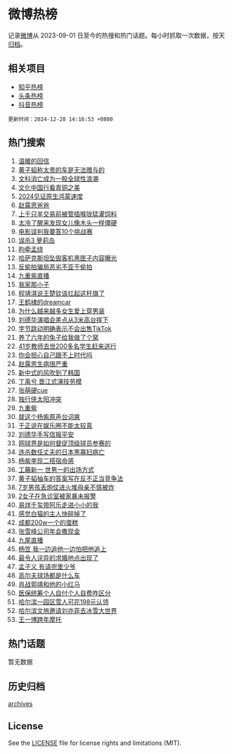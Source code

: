 # 微博热榜

记录[微博](https://www.weibo.com)从 2023-09-01 日至今的热搜和热门话题。每小时抓取一次数据，按天[归档](archives)。

## 相关项目

- [知乎热榜](https://github.com/hotarchive/zhihu)
- [头条热榜](https://github.com/hotarchive/toutiao)
- [抖音热榜](https://github.com/hotarchive/douyin)


`更新时间：2024-12-28 14:16:53 +0800`

## 热门搜索

1. [温暖的回信](https://m.weibo.cn/search?containerid=100103type%3D1%26t%3D10%26q%3D%23%E6%B8%A9%E6%9A%96%E7%9A%84%E5%9B%9E%E4%BF%A1%23&stream_entry_id=51&isnewpage=1&extparam=seat%3D1%26c_type%3D51%26q%3D%2523%25E6%25B8%25A9%25E6%259A%2596%25E7%259A%2584%25E5%259B%259E%25E4%25BF%25A1%2523%26cate%3D10103%26dgr%3D0%26filter_type%3Drealtimehot%26pos%3D0%26stream_entry_id%3D51%26display_time%3D1735366612%26pre_seqid%3D1735366612021032849028)
1. [黄子韬称太贵的车是无法赠与的](https://m.weibo.cn/search?containerid=100103type%3D1%26t%3D10%26q%3D%23%E9%BB%84%E5%AD%90%E9%9F%AC%E7%A7%B0%E5%A4%AA%E8%B4%B5%E7%9A%84%E8%BD%A6%E6%98%AF%E6%97%A0%E6%B3%95%E8%B5%A0%E4%B8%8E%E7%9A%84%23&stream_entry_id=31&isnewpage=1&extparam=seat%3D1%26band_rank%3D1%26flag%3D1%26lcate%3D5001%26c_type%3D31%26q%3D%2523%25E9%25BB%2584%25E5%25AD%2590%25E9%259F%25AC%25E7%25A7%25B0%25E5%25A4%25AA%25E8%25B4%25B5%25E7%259A%2584%25E8%25BD%25A6%25E6%2598%25AF%25E6%2597%25A0%25E6%25B3%2595%25E8%25B5%25A0%25E4%25B8%258E%25E7%259A%2584%2523%26pos%3D0%26realpos%3D1%26dgr%3D0%26cate%3D5001%26filter_type%3Drealtimehot%26stream_entry_id%3D31%26display_time%3D1735366612%26pre_seqid%3D1735366612021032849028)
1. [文科消亡成为一股全球性浪潮](https://m.weibo.cn/search?containerid=100103type%3D1%26t%3D10%26q%3D%23%E6%96%87%E7%A7%91%E6%B6%88%E4%BA%A1%E6%88%90%E4%B8%BA%E4%B8%80%E8%82%A1%E5%85%A8%E7%90%83%E6%80%A7%E6%B5%AA%E6%BD%AE%23&stream_entry_id=31&isnewpage=1&extparam=seat%3D1%26band_rank%3D2%26flag%3D0%26lcate%3D5001%26c_type%3D31%26q%3D%2523%25E6%2596%2587%25E7%25A7%2591%25E6%25B6%2588%25E4%25BA%25A1%25E6%2588%2590%25E4%25B8%25BA%25E4%25B8%2580%25E8%2582%25A1%25E5%2585%25A8%25E7%2590%2583%25E6%2580%25A7%25E6%25B5%25AA%25E6%25BD%25AE%2523%26pos%3D1%26realpos%3D2%26dgr%3D0%26cate%3D5001%26filter_type%3Drealtimehot%26stream_entry_id%3D31%26display_time%3D1735366612%26pre_seqid%3D1735366612021032849028)
1. [文化中国行看青铜之美](https://m.weibo.cn/search?containerid=100103type%3D1%26t%3D10%26q%3D%23%E6%96%87%E5%8C%96%E4%B8%AD%E5%9B%BD%E8%A1%8C%E7%9C%8B%E9%9D%92%E9%93%9C%E4%B9%8B%E7%BE%8E%23&stream_entry_id=31&isnewpage=1&extparam=seat%3D1%26band_rank%3D3%26flag%3D0%26lcate%3D5001%26c_type%3D31%26q%3D%2523%25E6%2596%2587%25E5%258C%2596%25E4%25B8%25AD%25E5%259B%25BD%25E8%25A1%258C%25E7%259C%258B%25E9%259D%2592%25E9%2593%259C%25E4%25B9%258B%25E7%25BE%258E%2523%26pos%3D2%26realpos%3D3%26dgr%3D0%26cate%3D5001%26filter_type%3Drealtimehot%26stream_entry_id%3D31%26display_time%3D1735366612%26pre_seqid%3D1735366612021032849028)
1. [2024见证原生鸿蒙速度](https://m.weibo.cn/search?containerid=100103type%3D1%26t%3D10%26q%3D%232024%E8%A7%81%E8%AF%81%E5%8E%9F%E7%94%9F%E9%B8%BF%E8%92%99%E9%80%9F%E5%BA%A6%23&stream_entry_id=31&isnewpage=1&extparam=seat%3D1%26band_rank%3D4%26topic_ad%3D1%26is_ad_pos%3D1%26pos%3D3%26c_type%3D31%26q%3D%25232024%25E8%25A7%2581%25E8%25AF%2581%25E5%258E%259F%25E7%2594%259F%25E9%25B8%25BF%25E8%2592%2599%25E9%2580%259F%25E5%25BA%25A6%2523%26adid%3D270837%26cate%3D5001%26dgr%3D0%26lcate%3D5001%26filter_type%3Drealtimehot%26stream_entry_id%3D31%26display_time%3D1735366612%26pre_seqid%3D1735366612021032849028)
1. [赵露思爸爸](https://m.weibo.cn/search?containerid=100103type%3D1%26t%3D10%26q%3D%E8%B5%B5%E9%9C%B2%E6%80%9D%E7%88%B8%E7%88%B8&stream_entry_id=31&isnewpage=1&extparam=seat%3D1%26band_rank%3D4%26flag%3D2%26lcate%3D5001%26c_type%3D31%26q%3D%25E8%25B5%25B5%25E9%259C%25B2%25E6%2580%259D%25E7%2588%25B8%25E7%2588%25B8%26pos%3D4%26realpos%3D4%26dgr%3D0%26cate%3D5001%26filter_type%3Drealtimehot%26stream_entry_id%3D31%26display_time%3D1735366612%26pre_seqid%3D1735366612021032849028)
1. [上千只羊交易前被管插喉咙猛灌饲料](https://m.weibo.cn/search?containerid=100103type%3D1%26t%3D10%26q%3D%23%E4%B8%8A%E5%8D%83%E5%8F%AA%E7%BE%8A%E4%BA%A4%E6%98%93%E5%89%8D%E8%A2%AB%E7%AE%A1%E6%8F%92%E5%96%89%E5%92%99%E7%8C%9B%E7%81%8C%E9%A5%B2%E6%96%99%23&stream_entry_id=31&isnewpage=1&extparam=seat%3D1%26band_rank%3D5%26flag%3D0%26lcate%3D5001%26c_type%3D31%26q%3D%2523%25E4%25B8%258A%25E5%258D%2583%25E5%258F%25AA%25E7%25BE%258A%25E4%25BA%25A4%25E6%2598%2593%25E5%2589%258D%25E8%25A2%25AB%25E7%25AE%25A1%25E6%258F%2592%25E5%2596%2589%25E5%2592%2599%25E7%258C%259B%25E7%2581%258C%25E9%25A5%25B2%25E6%2596%2599%2523%26pos%3D5%26realpos%3D5%26dgr%3D0%26cate%3D5001%26filter_type%3Drealtimehot%26stream_entry_id%3D31%26display_time%3D1735366612%26pre_seqid%3D1735366612021032849028)
1. [太冷了醒来发现女儿像木头一样僵硬](https://m.weibo.cn/search?containerid=100103type%3D1%26t%3D10%26q%3D%23%E5%A4%AA%E5%86%B7%E4%BA%86%E9%86%92%E6%9D%A5%E5%8F%91%E7%8E%B0%E5%A5%B3%E5%84%BF%E5%83%8F%E6%9C%A8%E5%A4%B4%E4%B8%80%E6%A0%B7%E5%83%B5%E7%A1%AC%23&stream_entry_id=31&isnewpage=1&extparam=seat%3D1%26band_rank%3D6%26flag%3D0%26lcate%3D5001%26c_type%3D31%26q%3D%2523%25E5%25A4%25AA%25E5%2586%25B7%25E4%25BA%2586%25E9%2586%2592%25E6%259D%25A5%25E5%258F%2591%25E7%258E%25B0%25E5%25A5%25B3%25E5%2584%25BF%25E5%2583%258F%25E6%259C%25A8%25E5%25A4%25B4%25E4%25B8%2580%25E6%25A0%25B7%25E5%2583%25B5%25E7%25A1%25AC%2523%26pos%3D6%26realpos%3D6%26dgr%3D0%26cate%3D5001%26filter_type%3Drealtimehot%26stream_entry_id%3D31%26display_time%3D1735366612%26pre_seqid%3D1735366612021032849028)
1. [电影误判我要答10个挑战赛](https://m.weibo.cn/search?containerid=100103type%3D1%26t%3D10%26q%3D%23%E7%94%B5%E5%BD%B1%E8%AF%AF%E5%88%A4%E6%88%91%E8%A6%81%E7%AD%9410%E4%B8%AA%E6%8C%91%E6%88%98%E8%B5%9B%23&stream_entry_id=31&isnewpage=1&extparam=seat%3D1%26band_rank%3D7%26is_ad_pos%3D1%26filter_type%3Drealtimehot%26c_type%3D31%26q%3D%2523%25E7%2594%25B5%25E5%25BD%25B1%25E8%25AF%25AF%25E5%2588%25A4%25E6%2588%2591%25E8%25A6%2581%25E7%25AD%259410%25E4%25B8%25AA%25E6%258C%2591%25E6%2588%2598%25E8%25B5%259B%2523%26dgr%3D0%26cate%3D5001%26adid%3D270797%26lcate%3D5001%26pos%3D7%26stream_entry_id%3D31%26display_time%3D1735366612%26pre_seqid%3D1735366612021032849028)
1. [误杀3 萝莉岛](https://m.weibo.cn/search?containerid=100103type%3D1%26t%3D10%26q%3D%E8%AF%AF%E6%9D%803+%E8%90%9D%E8%8E%89%E5%B2%9B&stream_entry_id=31&isnewpage=1&extparam=seat%3D1%26band_rank%3D7%26flag%3D2%26lcate%3D5001%26c_type%3D31%26q%3D%25E8%25AF%25AF%25E6%259D%25803%2520%25E8%2590%259D%25E8%258E%2589%25E5%25B2%259B%26pos%3D8%26realpos%3D7%26dgr%3D0%26cate%3D5001%26filter_type%3Drealtimehot%26stream_entry_id%3D31%26display_time%3D1735366612%26pre_seqid%3D1735366612021032849028)
1. [昀牵孟绕](https://m.weibo.cn/search?containerid=100103type%3D1%26t%3D10%26q%3D%E6%98%80%E7%89%B5%E5%AD%9F%E7%BB%95&stream_entry_id=31&isnewpage=1&extparam=seat%3D1%26band_rank%3D8%26flag%3D1%26lcate%3D5001%26c_type%3D31%26q%3D%25E6%2598%2580%25E7%2589%25B5%25E5%25AD%259F%25E7%25BB%2595%26pos%3D9%26realpos%3D8%26dgr%3D0%26cate%3D5001%26filter_type%3Drealtimehot%26stream_entry_id%3D31%26display_time%3D1735366612%26pre_seqid%3D1735366612021032849028)
1. [哈萨克斯坦坠毁客机黑匣子内容曝光](https://m.weibo.cn/search?containerid=100103type%3D1%26t%3D10%26q%3D%23%E5%93%88%E8%90%A8%E5%85%8B%E6%96%AF%E5%9D%A6%E5%9D%A0%E6%AF%81%E5%AE%A2%E6%9C%BA%E9%BB%91%E5%8C%A3%E5%AD%90%E5%86%85%E5%AE%B9%E6%9B%9D%E5%85%89%23&stream_entry_id=31&isnewpage=1&extparam=seat%3D1%26band_rank%3D9%26flag%3D0%26lcate%3D5001%26c_type%3D31%26q%3D%2523%25E5%2593%2588%25E8%2590%25A8%25E5%2585%258B%25E6%2596%25AF%25E5%259D%25A6%25E5%259D%25A0%25E6%25AF%2581%25E5%25AE%25A2%25E6%259C%25BA%25E9%25BB%2591%25E5%258C%25A3%25E5%25AD%2590%25E5%2586%2585%25E5%25AE%25B9%25E6%259B%259D%25E5%2585%2589%2523%26pos%3D10%26realpos%3D9%26dgr%3D0%26cate%3D5001%26filter_type%3Drealtimehot%26stream_entry_id%3D31%26display_time%3D1735366612%26pre_seqid%3D1735366612021032849028)
1. [反偷拍骗局恶劣不亚于偷拍](https://m.weibo.cn/search?containerid=100103type%3D1%26t%3D10%26q%3D%23%E5%8F%8D%E5%81%B7%E6%8B%8D%E9%AA%97%E5%B1%80%E6%81%B6%E5%8A%A3%E4%B8%8D%E4%BA%9A%E4%BA%8E%E5%81%B7%E6%8B%8D%23&stream_entry_id=31&isnewpage=1&extparam=seat%3D1%26band_rank%3D10%26flag%3D1%26lcate%3D5001%26c_type%3D31%26q%3D%2523%25E5%258F%258D%25E5%2581%25B7%25E6%258B%258D%25E9%25AA%2597%25E5%25B1%2580%25E6%2581%25B6%25E5%258A%25A3%25E4%25B8%258D%25E4%25BA%259A%25E4%25BA%258E%25E5%2581%25B7%25E6%258B%258D%2523%26pos%3D11%26realpos%3D10%26dgr%3D0%26cate%3D5001%26filter_type%3Drealtimehot%26stream_entry_id%3D31%26display_time%3D1735366612%26pre_seqid%3D1735366612021032849028)
1. [九重紫直播](https://m.weibo.cn/search?containerid=100103type%3D1%26t%3D10%26q%3D%23%E4%B9%9D%E9%87%8D%E7%B4%AB%E7%9B%B4%E6%92%AD%23&stream_entry_id=31&isnewpage=1&extparam=seat%3D1%26band_rank%3D11%26flag%3D1%26lcate%3D5001%26c_type%3D31%26q%3D%2523%25E4%25B9%259D%25E9%2587%258D%25E7%25B4%25AB%25E7%259B%25B4%25E6%2592%25AD%2523%26pos%3D12%26realpos%3D11%26dgr%3D0%26cate%3D5001%26filter_type%3Drealtimehot%26stream_entry_id%3D31%26display_time%3D1735366612%26pre_seqid%3D1735366612021032849028)
1. [我家那小子](https://m.weibo.cn/search?containerid=100103type%3D1%26t%3D10%26q%3D%E6%88%91%E5%AE%B6%E9%82%A3%E5%B0%8F%E5%AD%90&stream_entry_id=31&isnewpage=1&extparam=seat%3D1%26band_rank%3D12%26flag%3D1%26lcate%3D5001%26c_type%3D31%26q%3D%25E6%2588%2591%25E5%25AE%25B6%25E9%2582%25A3%25E5%25B0%258F%25E5%25AD%2590%26pos%3D13%26realpos%3D12%26dgr%3D0%26cate%3D5001%26filter_type%3Drealtimehot%26stream_entry_id%3D31%26display_time%3D1735366612%26pre_seqid%3D1735366612021032849028)
1. [程靖淇说王楚钦该扛起这杆旗了](https://m.weibo.cn/search?containerid=100103type%3D1%26t%3D10%26q%3D%23%E7%A8%8B%E9%9D%96%E6%B7%87%E8%AF%B4%E7%8E%8B%E6%A5%9A%E9%92%A6%E8%AF%A5%E6%89%9B%E8%B5%B7%E8%BF%99%E6%9D%86%E6%97%97%E4%BA%86%23&stream_entry_id=31&isnewpage=1&extparam=seat%3D1%26band_rank%3D13%26flag%3D0%26lcate%3D5001%26c_type%3D31%26q%3D%2523%25E7%25A8%258B%25E9%259D%2596%25E6%25B7%2587%25E8%25AF%25B4%25E7%258E%258B%25E6%25A5%259A%25E9%2592%25A6%25E8%25AF%25A5%25E6%2589%259B%25E8%25B5%25B7%25E8%25BF%2599%25E6%259D%2586%25E6%2597%2597%25E4%25BA%2586%2523%26pos%3D14%26realpos%3D13%26dgr%3D0%26cate%3D5001%26filter_type%3Drealtimehot%26stream_entry_id%3D31%26display_time%3D1735366612%26pre_seqid%3D1735366612021032849028)
1. [王鹤棣的dreamcar](https://m.weibo.cn/search?containerid=100103type%3D1%26t%3D10%26q%3D%23%E7%8E%8B%E9%B9%A4%E6%A3%A3%E7%9A%84dreamcar%23&stream_entry_id=31&isnewpage=1&extparam=seat%3D1%26band_rank%3D14%26flag%3D0%26pos%3D15%26filter_type%3Drealtimehot%26c_type%3D31%26q%3D%2523%25E7%258E%258B%25E9%25B9%25A4%25E6%25A3%25A3%25E7%259A%2584dreamcar%2523%26lcate%3D5001%26realpos%3D14%26dgr%3D0%26cate%3D5001%26adid%3D270839%26stream_entry_id%3D31%26display_time%3D1735366612%26pre_seqid%3D1735366612021032849028)
1. [为什么越来越多女生爱上穿男装](https://m.weibo.cn/search?containerid=100103type%3D1%26t%3D10%26q%3D%23%E4%B8%BA%E4%BB%80%E4%B9%88%E8%B6%8A%E6%9D%A5%E8%B6%8A%E5%A4%9A%E5%A5%B3%E7%94%9F%E7%88%B1%E4%B8%8A%E7%A9%BF%E7%94%B7%E8%A3%85%23&stream_entry_id=31&isnewpage=1&extparam=seat%3D1%26band_rank%3D15%26flag%3D1%26lcate%3D5001%26c_type%3D31%26q%3D%2523%25E4%25B8%25BA%25E4%25BB%2580%25E4%25B9%2588%25E8%25B6%258A%25E6%259D%25A5%25E8%25B6%258A%25E5%25A4%259A%25E5%25A5%25B3%25E7%2594%259F%25E7%2588%25B1%25E4%25B8%258A%25E7%25A9%25BF%25E7%2594%25B7%25E8%25A3%2585%2523%26pos%3D16%26realpos%3D15%26dgr%3D0%26cate%3D5001%26filter_type%3Drealtimehot%26stream_entry_id%3D31%26display_time%3D1735366612%26pre_seqid%3D1735366612021032849028)
1. [刘德华演唱会差点从3米高台摔下](https://m.weibo.cn/search?containerid=100103type%3D1%26t%3D10%26q%3D%23%E5%88%98%E5%BE%B7%E5%8D%8E%E6%BC%94%E5%94%B1%E4%BC%9A%E5%B7%AE%E7%82%B9%E4%BB%8E3%E7%B1%B3%E9%AB%98%E5%8F%B0%E6%91%94%E4%B8%8B%23&stream_entry_id=31&isnewpage=1&extparam=seat%3D1%26band_rank%3D16%26flag%3D1%26lcate%3D5001%26c_type%3D31%26q%3D%2523%25E5%2588%2598%25E5%25BE%25B7%25E5%258D%258E%25E6%25BC%2594%25E5%2594%25B1%25E4%25BC%259A%25E5%25B7%25AE%25E7%2582%25B9%25E4%25BB%258E3%25E7%25B1%25B3%25E9%25AB%2598%25E5%258F%25B0%25E6%2591%2594%25E4%25B8%258B%2523%26pos%3D17%26realpos%3D16%26dgr%3D0%26cate%3D5001%26filter_type%3Drealtimehot%26stream_entry_id%3D31%26display_time%3D1735366612%26pre_seqid%3D1735366612021032849028)
1. [字节跳动明确表示不会出售TikTok](https://m.weibo.cn/search?containerid=100103type%3D1%26t%3D10%26q%3D%23%E5%AD%97%E8%8A%82%E8%B7%B3%E5%8A%A8%E6%98%8E%E7%A1%AE%E8%A1%A8%E7%A4%BA%E4%B8%8D%E4%BC%9A%E5%87%BA%E5%94%AETikTok%23&stream_entry_id=31&isnewpage=1&extparam=seat%3D1%26band_rank%3D17%26flag%3D1%26lcate%3D5001%26c_type%3D31%26q%3D%2523%25E5%25AD%2597%25E8%258A%2582%25E8%25B7%25B3%25E5%258A%25A8%25E6%2598%258E%25E7%25A1%25AE%25E8%25A1%25A8%25E7%25A4%25BA%25E4%25B8%258D%25E4%25BC%259A%25E5%2587%25BA%25E5%2594%25AETikTok%2523%26pos%3D18%26realpos%3D17%26dgr%3D0%26cate%3D5001%26filter_type%3Drealtimehot%26stream_entry_id%3D31%26display_time%3D1735366612%26pre_seqid%3D1735366612021032849028)
1. [养了六年的兔子给我做了个窝](https://m.weibo.cn/search?containerid=100103type%3D1%26t%3D10%26q%3D%E5%85%BB%E4%BA%86%E5%85%AD%E5%B9%B4%E7%9A%84%E5%85%94%E5%AD%90%E7%BB%99%E6%88%91%E5%81%9A%E4%BA%86%E4%B8%AA%E7%AA%9D&stream_entry_id=31&isnewpage=1&extparam=seat%3D1%26band_rank%3D18%26flag%3D0%26lcate%3D5001%26c_type%3D31%26q%3D%25E5%2585%25BB%25E4%25BA%2586%25E5%2585%25AD%25E5%25B9%25B4%25E7%259A%2584%25E5%2585%2594%25E5%25AD%2590%25E7%25BB%2599%25E6%2588%2591%25E5%2581%259A%25E4%25BA%2586%25E4%25B8%25AA%25E7%25AA%259D%26pos%3D19%26realpos%3D18%26dgr%3D0%26cate%3D5001%26filter_type%3Drealtimehot%26stream_entry_id%3D31%26display_time%3D1735366612%26pre_seqid%3D1735366612021032849028)
1. [41岁教师去世200多名学生赶来送行](https://m.weibo.cn/search?containerid=100103type%3D1%26t%3D10%26q%3D%2341%E5%B2%81%E6%95%99%E5%B8%88%E5%8E%BB%E4%B8%96200%E5%A4%9A%E5%90%8D%E5%AD%A6%E7%94%9F%E8%B5%B6%E6%9D%A5%E9%80%81%E8%A1%8C%23&stream_entry_id=31&isnewpage=1&extparam=seat%3D1%26band_rank%3D19%26flag%3D0%26lcate%3D5001%26c_type%3D31%26q%3D%252341%25E5%25B2%2581%25E6%2595%2599%25E5%25B8%2588%25E5%258E%25BB%25E4%25B8%2596200%25E5%25A4%259A%25E5%2590%258D%25E5%25AD%25A6%25E7%2594%259F%25E8%25B5%25B6%25E6%259D%25A5%25E9%2580%2581%25E8%25A1%258C%2523%26pos%3D20%26realpos%3D19%26dgr%3D0%26cate%3D5001%26filter_type%3Drealtimehot%26stream_entry_id%3D31%26display_time%3D1735366612%26pre_seqid%3D1735366612021032849028)
1. [你会担心自己跟不上时代吗](https://m.weibo.cn/search?containerid=100103type%3D1%26t%3D10%26q%3D%23%E4%BD%A0%E4%BC%9A%E6%8B%85%E5%BF%83%E8%87%AA%E5%B7%B1%E8%B7%9F%E4%B8%8D%E4%B8%8A%E6%97%B6%E4%BB%A3%E5%90%97%23&stream_entry_id=31&isnewpage=1&extparam=seat%3D1%26band_rank%3D20%26flag%3D1%26lcate%3D5001%26c_type%3D31%26q%3D%2523%25E4%25BD%25A0%25E4%25BC%259A%25E6%258B%2585%25E5%25BF%2583%25E8%2587%25AA%25E5%25B7%25B1%25E8%25B7%259F%25E4%25B8%258D%25E4%25B8%258A%25E6%2597%25B6%25E4%25BB%25A3%25E5%2590%2597%2523%26pos%3D21%26realpos%3D20%26dgr%3D0%26cate%3D5001%26filter_type%3Drealtimehot%26stream_entry_id%3D31%26display_time%3D1735366612%26pre_seqid%3D1735366612021032849028)
1. [赵露思生病很严重](https://m.weibo.cn/search?containerid=100103type%3D1%26t%3D10%26q%3D%23%E8%B5%B5%E9%9C%B2%E6%80%9D%E7%94%9F%E7%97%85%E5%BE%88%E4%B8%A5%E9%87%8D%23&stream_entry_id=31&isnewpage=1&extparam=seat%3D1%26band_rank%3D21%26flag%3D2%26lcate%3D5001%26c_type%3D31%26q%3D%2523%25E8%25B5%25B5%25E9%259C%25B2%25E6%2580%259D%25E7%2594%259F%25E7%2597%2585%25E5%25BE%2588%25E4%25B8%25A5%25E9%2587%258D%2523%26pos%3D22%26realpos%3D21%26dgr%3D0%26cate%3D5001%26filter_type%3Drealtimehot%26stream_entry_id%3D31%26display_time%3D1735366612%26pre_seqid%3D1735366612021032849028)
1. [新中式的风吹到了韩国](https://m.weibo.cn/search?containerid=100103type%3D1%26t%3D10%26q%3D%23%E6%96%B0%E4%B8%AD%E5%BC%8F%E7%9A%84%E9%A3%8E%E5%90%B9%E5%88%B0%E4%BA%86%E9%9F%A9%E5%9B%BD%23&stream_entry_id=31&isnewpage=1&extparam=seat%3D1%26band_rank%3D22%26flag%3D1%26lcate%3D5001%26c_type%3D31%26q%3D%2523%25E6%2596%25B0%25E4%25B8%25AD%25E5%25BC%258F%25E7%259A%2584%25E9%25A3%258E%25E5%2590%25B9%25E5%2588%25B0%25E4%25BA%2586%25E9%259F%25A9%25E5%259B%25BD%2523%26pos%3D23%26realpos%3D22%26dgr%3D0%26cate%3D5001%26filter_type%3Drealtimehot%26stream_entry_id%3D31%26display_time%3D1735366612%26pre_seqid%3D1735366612021032849028)
1. [丁禹兮 晋江式演技劳模](https://m.weibo.cn/search?containerid=100103type%3D1%26t%3D10%26q%3D%E4%B8%81%E7%A6%B9%E5%85%AE+%E6%99%8B%E6%B1%9F%E5%BC%8F%E6%BC%94%E6%8A%80%E5%8A%B3%E6%A8%A1&stream_entry_id=31&isnewpage=1&extparam=seat%3D1%26band_rank%3D23%26flag%3D0%26lcate%3D5001%26c_type%3D31%26q%3D%25E4%25B8%2581%25E7%25A6%25B9%25E5%2585%25AE%2520%25E6%2599%258B%25E6%25B1%259F%25E5%25BC%258F%25E6%25BC%2594%25E6%258A%2580%25E5%258A%25B3%25E6%25A8%25A1%26pos%3D24%26realpos%3D23%26dgr%3D0%26cate%3D5001%26filter_type%3Drealtimehot%26stream_entry_id%3D31%26display_time%3D1735366612%26pre_seqid%3D1735366612021032849028)
1. [张萌硬cue](https://m.weibo.cn/search?containerid=100103type%3D1%26t%3D10%26q%3D%E5%BC%A0%E8%90%8C%E7%A1%ACcue&stream_entry_id=31&isnewpage=1&extparam=seat%3D1%26band_rank%3D24%26flag%3D1%26lcate%3D5001%26c_type%3D31%26q%3D%25E5%25BC%25A0%25E8%2590%258C%25E7%25A1%25ACcue%26pos%3D25%26realpos%3D24%26dgr%3D0%26cate%3D5001%26filter_type%3Drealtimehot%26stream_entry_id%3D31%26display_time%3D1735366612%26pre_seqid%3D1735366612021032849028)
1. [独行侠太阳冲突](https://m.weibo.cn/search?containerid=100103type%3D1%26t%3D10%26q%3D%23%E7%8B%AC%E8%A1%8C%E4%BE%A0%E5%A4%AA%E9%98%B3%E5%86%B2%E7%AA%81%23&stream_entry_id=31&isnewpage=1&extparam=seat%3D1%26band_rank%3D25%26flag%3D1%26lcate%3D5001%26c_type%3D31%26q%3D%2523%25E7%258B%25AC%25E8%25A1%258C%25E4%25BE%25A0%25E5%25A4%25AA%25E9%2598%25B3%25E5%2586%25B2%25E7%25AA%2581%2523%26pos%3D26%26realpos%3D25%26dgr%3D0%26cate%3D5001%26filter_type%3Drealtimehot%26stream_entry_id%3D31%26display_time%3D1735366612%26pre_seqid%3D1735366612021032849028)
1. [九重紫](https://m.weibo.cn/search?containerid=100103type%3D1%26t%3D10%26q%3D%E4%B9%9D%E9%87%8D%E7%B4%AB&stream_entry_id=31&isnewpage=1&extparam=seat%3D1%26band_rank%3D26%26flag%3D0%26lcate%3D5001%26c_type%3D31%26q%3D%25E4%25B9%259D%25E9%2587%258D%25E7%25B4%25AB%26pos%3D27%26realpos%3D26%26dgr%3D0%26cate%3D5001%26filter_type%3Drealtimehot%26stream_entry_id%3D31%26display_time%3D1735366612%26pre_seqid%3D1735366612021032849028)
1. [就这个杨紫原声台词爽](https://m.weibo.cn/search?containerid=100103type%3D1%26t%3D10%26q%3D%E5%B0%B1%E8%BF%99%E4%B8%AA%E6%9D%A8%E7%B4%AB%E5%8E%9F%E5%A3%B0%E5%8F%B0%E8%AF%8D%E7%88%BD&stream_entry_id=31&isnewpage=1&extparam=seat%3D1%26band_rank%3D27%26flag%3D1%26lcate%3D5001%26c_type%3D31%26q%3D%25E5%25B0%25B1%25E8%25BF%2599%25E4%25B8%25AA%25E6%259D%25A8%25E7%25B4%25AB%25E5%258E%259F%25E5%25A3%25B0%25E5%258F%25B0%25E8%25AF%258D%25E7%2588%25BD%26pos%3D28%26realpos%3D27%26dgr%3D0%26cate%3D5001%26filter_type%3Drealtimehot%26stream_entry_id%3D31%26display_time%3D1735366612%26pre_seqid%3D1735366612021032849028)
1. [于正说在娱乐圈不能太较真](https://m.weibo.cn/search?containerid=100103type%3D1%26t%3D10%26q%3D%23%E4%BA%8E%E6%AD%A3%E8%AF%B4%E5%9C%A8%E5%A8%B1%E4%B9%90%E5%9C%88%E4%B8%8D%E8%83%BD%E5%A4%AA%E8%BE%83%E7%9C%9F%23&stream_entry_id=31&isnewpage=1&extparam=seat%3D1%26band_rank%3D28%26flag%3D1%26lcate%3D5001%26c_type%3D31%26q%3D%2523%25E4%25BA%258E%25E6%25AD%25A3%25E8%25AF%25B4%25E5%259C%25A8%25E5%25A8%25B1%25E4%25B9%2590%25E5%259C%2588%25E4%25B8%258D%25E8%2583%25BD%25E5%25A4%25AA%25E8%25BE%2583%25E7%259C%259F%2523%26pos%3D29%26realpos%3D28%26dgr%3D0%26cate%3D5001%26filter_type%3Drealtimehot%26stream_entry_id%3D31%26display_time%3D1735366612%26pre_seqid%3D1735366612021032849028)
1. [刘德华手写信报平安](https://m.weibo.cn/search?containerid=100103type%3D1%26t%3D10%26q%3D%23%E5%88%98%E5%BE%B7%E5%8D%8E%E6%89%8B%E5%86%99%E4%BF%A1%E6%8A%A5%E5%B9%B3%E5%AE%89%23&stream_entry_id=31&isnewpage=1&extparam=seat%3D1%26band_rank%3D29%26flag%3D1%26lcate%3D5001%26c_type%3D31%26q%3D%2523%25E5%2588%2598%25E5%25BE%25B7%25E5%258D%258E%25E6%2589%258B%25E5%2586%2599%25E4%25BF%25A1%25E6%258A%25A5%25E5%25B9%25B3%25E5%25AE%2589%2523%26pos%3D30%26realpos%3D29%26dgr%3D0%26cate%3D5001%26filter_type%3Drealtimehot%26stream_entry_id%3D31%26display_time%3D1735366612%26pre_seqid%3D1735366612021032849028)
1. [网球界是如何督促顶级球员参赛的](https://m.weibo.cn/search?containerid=100103type%3D1%26t%3D10%26q%3D%23%E7%BD%91%E7%90%83%E7%95%8C%E6%98%AF%E5%A6%82%E4%BD%95%E7%9D%A3%E4%BF%83%E9%A1%B6%E7%BA%A7%E7%90%83%E5%91%98%E5%8F%82%E8%B5%9B%E7%9A%84%23&stream_entry_id=31&isnewpage=1&extparam=seat%3D1%26band_rank%3D30%26flag%3D1%26lcate%3D5001%26c_type%3D31%26q%3D%2523%25E7%25BD%2591%25E7%2590%2583%25E7%2595%258C%25E6%2598%25AF%25E5%25A6%2582%25E4%25BD%2595%25E7%259D%25A3%25E4%25BF%2583%25E9%25A1%25B6%25E7%25BA%25A7%25E7%2590%2583%25E5%2591%2598%25E5%258F%2582%25E8%25B5%259B%25E7%259A%2584%2523%26pos%3D31%26realpos%3D30%26dgr%3D0%26cate%3D5001%26filter_type%3Drealtimehot%26stream_entry_id%3D31%26display_time%3D1735366612%26pre_seqid%3D1735366612021032849028)
1. [连杀数任丈夫的日本黑寡妇病亡](https://m.weibo.cn/search?containerid=100103type%3D1%26t%3D10%26q%3D%23%E8%BF%9E%E6%9D%80%E6%95%B0%E4%BB%BB%E4%B8%88%E5%A4%AB%E7%9A%84%E6%97%A5%E6%9C%AC%E9%BB%91%E5%AF%A1%E5%A6%87%E7%97%85%E4%BA%A1%23&stream_entry_id=31&isnewpage=1&extparam=seat%3D1%26band_rank%3D31%26flag%3D1%26lcate%3D5001%26c_type%3D31%26q%3D%2523%25E8%25BF%259E%25E6%259D%2580%25E6%2595%25B0%25E4%25BB%25BB%25E4%25B8%2588%25E5%25A4%25AB%25E7%259A%2584%25E6%2597%25A5%25E6%259C%25AC%25E9%25BB%2591%25E5%25AF%25A1%25E5%25A6%2587%25E7%2597%2585%25E4%25BA%25A1%2523%26pos%3D32%26realpos%3D31%26dgr%3D0%26cate%3D5001%26filter_type%3Drealtimehot%26stream_entry_id%3D31%26display_time%3D1735366612%26pre_seqid%3D1735366612021032849028)
1. [杨紫李现二搭宿命感](https://m.weibo.cn/search?containerid=100103type%3D1%26t%3D10%26q%3D%23%E6%9D%A8%E7%B4%AB%E6%9D%8E%E7%8E%B0%E4%BA%8C%E6%90%AD%E5%AE%BF%E5%91%BD%E6%84%9F%23&stream_entry_id=31&isnewpage=1&extparam=seat%3D1%26band_rank%3D32%26flag%3D0%26lcate%3D5001%26c_type%3D31%26q%3D%2523%25E6%259D%25A8%25E7%25B4%25AB%25E6%259D%258E%25E7%258E%25B0%25E4%25BA%258C%25E6%2590%25AD%25E5%25AE%25BF%25E5%2591%25BD%25E6%2584%259F%2523%26pos%3D33%26realpos%3D32%26dgr%3D0%26cate%3D5001%26filter_type%3Drealtimehot%26stream_entry_id%3D31%26display_time%3D1735366612%26pre_seqid%3D1735366612021032849028)
1. [工藤新一 世男一的出场方式](https://m.weibo.cn/search?containerid=100103type%3D1%26t%3D10%26q%3D%E5%B7%A5%E8%97%A4%E6%96%B0%E4%B8%80+%E4%B8%96%E7%94%B7%E4%B8%80%E7%9A%84%E5%87%BA%E5%9C%BA%E6%96%B9%E5%BC%8F&stream_entry_id=31&isnewpage=1&extparam=seat%3D1%26band_rank%3D33%26flag%3D1%26lcate%3D5001%26c_type%3D31%26q%3D%25E5%25B7%25A5%25E8%2597%25A4%25E6%2596%25B0%25E4%25B8%2580%2520%25E4%25B8%2596%25E7%2594%25B7%25E4%25B8%2580%25E7%259A%2584%25E5%2587%25BA%25E5%259C%25BA%25E6%2596%25B9%25E5%25BC%258F%26pos%3D34%26realpos%3D33%26dgr%3D0%26cate%3D5001%26filter_type%3Drealtimehot%26stream_entry_id%3D31%26display_time%3D1735366612%26pre_seqid%3D1735366612021032849028)
1. [黄子韬抽车的答案写在反不正当竞争法](https://m.weibo.cn/search?containerid=100103type%3D1%26t%3D10%26q%3D%23%E9%BB%84%E5%AD%90%E9%9F%AC%E6%8A%BD%E8%BD%A6%E7%9A%84%E7%AD%94%E6%A1%88%E5%86%99%E5%9C%A8%E5%8F%8D%E4%B8%8D%E6%AD%A3%E5%BD%93%E7%AB%9E%E4%BA%89%E6%B3%95%23&stream_entry_id=31&isnewpage=1&extparam=seat%3D1%26band_rank%3D34%26flag%3D0%26lcate%3D5001%26c_type%3D31%26q%3D%2523%25E9%25BB%2584%25E5%25AD%2590%25E9%259F%25AC%25E6%258A%25BD%25E8%25BD%25A6%25E7%259A%2584%25E7%25AD%2594%25E6%25A1%2588%25E5%2586%2599%25E5%259C%25A8%25E5%258F%258D%25E4%25B8%258D%25E6%25AD%25A3%25E5%25BD%2593%25E7%25AB%259E%25E4%25BA%2589%25E6%25B3%2595%2523%26pos%3D35%26realpos%3D34%26dgr%3D0%26cate%3D5001%26filter_type%3Drealtimehot%26stream_entry_id%3D31%26display_time%3D1735366612%26pre_seqid%3D1735366612021032849028)
1. [7岁男孩丢炮仗进火堆母亲不慎被炸](https://m.weibo.cn/search?containerid=100103type%3D1%26t%3D10%26q%3D%237%E5%B2%81%E7%94%B7%E5%AD%A9%E4%B8%A2%E7%82%AE%E4%BB%97%E8%BF%9B%E7%81%AB%E5%A0%86%E6%AF%8D%E4%BA%B2%E4%B8%8D%E6%85%8E%E8%A2%AB%E7%82%B8%23&stream_entry_id=31&isnewpage=1&extparam=seat%3D1%26band_rank%3D35%26flag%3D0%26lcate%3D5001%26c_type%3D31%26q%3D%25237%25E5%25B2%2581%25E7%2594%25B7%25E5%25AD%25A9%25E4%25B8%25A2%25E7%2582%25AE%25E4%25BB%2597%25E8%25BF%259B%25E7%2581%25AB%25E5%25A0%2586%25E6%25AF%258D%25E4%25BA%25B2%25E4%25B8%258D%25E6%2585%258E%25E8%25A2%25AB%25E7%2582%25B8%2523%26pos%3D36%26realpos%3D35%26dgr%3D0%26cate%3D5001%26filter_type%3Drealtimehot%26stream_entry_id%3D31%26display_time%3D1735366612%26pre_seqid%3D1735366612021032849028)
1. [2女子在急诊室被家暴未报警](https://m.weibo.cn/search?containerid=100103type%3D1%26t%3D10%26q%3D%232%E5%A5%B3%E5%AD%90%E5%9C%A8%E6%80%A5%E8%AF%8A%E5%AE%A4%E8%A2%AB%E5%AE%B6%E6%9A%B4%E6%9C%AA%E6%8A%A5%E8%AD%A6%23&stream_entry_id=31&isnewpage=1&extparam=seat%3D1%26band_rank%3D36%26flag%3D1%26lcate%3D5001%26c_type%3D31%26q%3D%25232%25E5%25A5%25B3%25E5%25AD%2590%25E5%259C%25A8%25E6%2580%25A5%25E8%25AF%258A%25E5%25AE%25A4%25E8%25A2%25AB%25E5%25AE%25B6%25E6%259A%25B4%25E6%259C%25AA%25E6%258A%25A5%25E8%25AD%25A6%2523%26pos%3D37%26realpos%3D36%26dgr%3D0%26cate%3D5001%26filter_type%3Drealtimehot%26stream_entry_id%3D31%26display_time%3D1735366612%26pre_seqid%3D1735366612021032849028)
1. [易烊千玺带阿乐走进小小的我](https://m.weibo.cn/search?containerid=100103type%3D1%26t%3D10%26q%3D%23%E6%98%93%E7%83%8A%E5%8D%83%E7%8E%BA%E5%B8%A6%E9%98%BF%E4%B9%90%E8%B5%B0%E8%BF%9B%E5%B0%8F%E5%B0%8F%E7%9A%84%E6%88%91%23&stream_entry_id=31&isnewpage=1&extparam=seat%3D1%26band_rank%3D37%26flag%3D1%26lcate%3D5001%26c_type%3D31%26q%3D%2523%25E6%2598%2593%25E7%2583%258A%25E5%258D%2583%25E7%258E%25BA%25E5%25B8%25A6%25E9%2598%25BF%25E4%25B9%2590%25E8%25B5%25B0%25E8%25BF%259B%25E5%25B0%258F%25E5%25B0%258F%25E7%259A%2584%25E6%2588%2591%2523%26pos%3D38%26realpos%3D37%26dgr%3D0%26cate%3D5001%26filter_type%3Drealtimehot%26stream_entry_id%3D31%26display_time%3D1735366612%26pre_seqid%3D1735366612021032849028)
1. [感觉白猫的主人快碎掉了](https://m.weibo.cn/search?containerid=100103type%3D1%26t%3D10%26q%3D%E6%84%9F%E8%A7%89%E7%99%BD%E7%8C%AB%E7%9A%84%E4%B8%BB%E4%BA%BA%E5%BF%AB%E7%A2%8E%E6%8E%89%E4%BA%86&stream_entry_id=31&isnewpage=1&extparam=seat%3D1%26band_rank%3D38%26flag%3D1%26lcate%3D5001%26c_type%3D31%26q%3D%25E6%2584%259F%25E8%25A7%2589%25E7%2599%25BD%25E7%258C%25AB%25E7%259A%2584%25E4%25B8%25BB%25E4%25BA%25BA%25E5%25BF%25AB%25E7%25A2%258E%25E6%258E%2589%25E4%25BA%2586%26pos%3D39%26realpos%3D38%26dgr%3D0%26cate%3D5001%26filter_type%3Drealtimehot%26stream_entry_id%3D31%26display_time%3D1735366612%26pre_seqid%3D1735366612021032849028)
1. [成都200w一个的蛋糕](https://m.weibo.cn/search?containerid=100103type%3D1%26t%3D10%26q%3D%E6%88%90%E9%83%BD200w%E4%B8%80%E4%B8%AA%E7%9A%84%E8%9B%8B%E7%B3%95&stream_entry_id=31&isnewpage=1&extparam=seat%3D1%26band_rank%3D39%26flag%3D0%26lcate%3D5001%26c_type%3D31%26q%3D%25E6%2588%2590%25E9%2583%25BD200w%25E4%25B8%2580%25E4%25B8%25AA%25E7%259A%2584%25E8%259B%258B%25E7%25B3%2595%26pos%3D40%26realpos%3D39%26dgr%3D0%26cate%3D5001%26filter_type%3Drealtimehot%26stream_entry_id%3D31%26display_time%3D1735366612%26pre_seqid%3D1735366612021032849028)
1. [张雪峰公司年会撒现金](https://m.weibo.cn/search?containerid=100103type%3D1%26t%3D10%26q%3D%23%E5%BC%A0%E9%9B%AA%E5%B3%B0%E5%85%AC%E5%8F%B8%E5%B9%B4%E4%BC%9A%E6%92%92%E7%8E%B0%E9%87%91%23&stream_entry_id=31&isnewpage=1&extparam=seat%3D1%26band_rank%3D40%26flag%3D0%26lcate%3D5001%26c_type%3D31%26q%3D%2523%25E5%25BC%25A0%25E9%259B%25AA%25E5%25B3%25B0%25E5%2585%25AC%25E5%258F%25B8%25E5%25B9%25B4%25E4%25BC%259A%25E6%2592%2592%25E7%258E%25B0%25E9%2587%2591%2523%26pos%3D41%26realpos%3D40%26dgr%3D0%26cate%3D5001%26filter_type%3Drealtimehot%26stream_entry_id%3D31%26display_time%3D1735366612%26pre_seqid%3D1735366612021032849028)
1. [九尾直播](https://m.weibo.cn/search?containerid=100103type%3D1%26t%3D10%26q%3D%E4%B9%9D%E5%B0%BE%E7%9B%B4%E6%92%AD&stream_entry_id=31&isnewpage=1&extparam=seat%3D1%26band_rank%3D41%26flag%3D1%26lcate%3D5001%26c_type%3D31%26q%3D%25E4%25B9%259D%25E5%25B0%25BE%25E7%259B%25B4%25E6%2592%25AD%26pos%3D42%26realpos%3D41%26dgr%3D0%26cate%3D5001%26filter_type%3Drealtimehot%26stream_entry_id%3D31%26display_time%3D1735366612%26pre_seqid%3D1735366612021032849028)
1. [杨笠 我一边追他一边怕把他追上](https://m.weibo.cn/search?containerid=100103type%3D1%26t%3D10%26q%3D%E6%9D%A8%E7%AC%A0+%E6%88%91%E4%B8%80%E8%BE%B9%E8%BF%BD%E4%BB%96%E4%B8%80%E8%BE%B9%E6%80%95%E6%8A%8A%E4%BB%96%E8%BF%BD%E4%B8%8A&stream_entry_id=31&isnewpage=1&extparam=seat%3D1%26band_rank%3D42%26flag%3D1%26lcate%3D5001%26c_type%3D31%26q%3D%25E6%259D%25A8%25E7%25AC%25A0%2520%25E6%2588%2591%25E4%25B8%2580%25E8%25BE%25B9%25E8%25BF%25BD%25E4%25BB%2596%25E4%25B8%2580%25E8%25BE%25B9%25E6%2580%2595%25E6%258A%258A%25E4%25BB%2596%25E8%25BF%25BD%25E4%25B8%258A%26pos%3D43%26realpos%3D42%26dgr%3D0%26cate%3D5001%26filter_type%3Drealtimehot%26stream_entry_id%3D31%26display_time%3D1735366612%26pre_seqid%3D1735366612021032849028)
1. [最令人诧异的求婚地点出现了](https://m.weibo.cn/search?containerid=100103type%3D1%26t%3D10%26q%3D%E6%9C%80%E4%BB%A4%E4%BA%BA%E8%AF%A7%E5%BC%82%E7%9A%84%E6%B1%82%E5%A9%9A%E5%9C%B0%E7%82%B9%E5%87%BA%E7%8E%B0%E4%BA%86&stream_entry_id=31&isnewpage=1&extparam=seat%3D1%26band_rank%3D43%26flag%3D1%26lcate%3D5001%26c_type%3D31%26q%3D%25E6%259C%2580%25E4%25BB%25A4%25E4%25BA%25BA%25E8%25AF%25A7%25E5%25BC%2582%25E7%259A%2584%25E6%25B1%2582%25E5%25A9%259A%25E5%259C%25B0%25E7%2582%25B9%25E5%2587%25BA%25E7%258E%25B0%25E4%25BA%2586%26pos%3D44%26realpos%3D43%26dgr%3D0%26cate%3D5001%26filter_type%3Drealtimehot%26stream_entry_id%3D31%26display_time%3D1735366612%26pre_seqid%3D1735366612021032849028)
1. [孟子义 有请兜里少爷](https://m.weibo.cn/search?containerid=100103type%3D1%26t%3D10%26q%3D%E5%AD%9F%E5%AD%90%E4%B9%89+%E6%9C%89%E8%AF%B7%E5%85%9C%E9%87%8C%E5%B0%91%E7%88%B7&stream_entry_id=31&isnewpage=1&extparam=seat%3D1%26band_rank%3D44%26flag%3D1%26lcate%3D5001%26c_type%3D31%26q%3D%25E5%25AD%259F%25E5%25AD%2590%25E4%25B9%2589%2520%25E6%259C%2589%25E8%25AF%25B7%25E5%2585%259C%25E9%2587%258C%25E5%25B0%2591%25E7%2588%25B7%26pos%3D45%26realpos%3D44%26dgr%3D0%26cate%3D5001%26filter_type%3Drealtimehot%26stream_entry_id%3D31%26display_time%3D1735366612%26pre_seqid%3D1735366612021032849028)
1. [高尔夫球场都是什么车](https://m.weibo.cn/search?containerid=100103type%3D1%26t%3D10%26q%3D%23%E9%AB%98%E5%B0%94%E5%A4%AB%E7%90%83%E5%9C%BA%E9%83%BD%E6%98%AF%E4%BB%80%E4%B9%88%E8%BD%A6%23&stream_entry_id=31&isnewpage=1&extparam=seat%3D1%26band_rank%3D45%26flag%3D0%26pos%3D46%26filter_type%3Drealtimehot%26c_type%3D31%26q%3D%2523%25E9%25AB%2598%25E5%25B0%2594%25E5%25A4%25AB%25E7%2590%2583%25E5%259C%25BA%25E9%2583%25BD%25E6%2598%25AF%25E4%25BB%2580%25E4%25B9%2588%25E8%25BD%25A6%2523%26lcate%3D5001%26realpos%3D45%26dgr%3D0%26cate%3D5001%26adid%3D269826%26stream_entry_id%3D31%26display_time%3D1735366612%26pre_seqid%3D1735366612021032849028)
1. [肖战郭靖和他的小红马](https://m.weibo.cn/search?containerid=100103type%3D1%26t%3D10%26q%3D%23%E8%82%96%E6%88%98%E9%83%AD%E9%9D%96%E5%92%8C%E4%BB%96%E7%9A%84%E5%B0%8F%E7%BA%A2%E9%A9%AC%23&stream_entry_id=31&isnewpage=1&extparam=seat%3D1%26band_rank%3D46%26flag%3D1%26lcate%3D5001%26c_type%3D31%26q%3D%2523%25E8%2582%2596%25E6%2588%2598%25E9%2583%25AD%25E9%259D%2596%25E5%2592%258C%25E4%25BB%2596%25E7%259A%2584%25E5%25B0%258F%25E7%25BA%25A2%25E9%25A9%25AC%2523%26pos%3D47%26realpos%3D46%26dgr%3D0%26cate%3D5001%26filter_type%3Drealtimehot%26stream_entry_id%3D31%26display_time%3D1735366612%26pre_seqid%3D1735366612021032849028)
1. [医保统筹个人自付个人自费咋区分](https://m.weibo.cn/search?containerid=100103type%3D1%26t%3D10%26q%3D%23%E5%8C%BB%E4%BF%9D%E7%BB%9F%E7%AD%B9%E4%B8%AA%E4%BA%BA%E8%87%AA%E4%BB%98%E4%B8%AA%E4%BA%BA%E8%87%AA%E8%B4%B9%E5%92%8B%E5%8C%BA%E5%88%86%23&stream_entry_id=31&isnewpage=1&extparam=seat%3D1%26band_rank%3D47%26flag%3D0%26lcate%3D5001%26c_type%3D31%26q%3D%2523%25E5%258C%25BB%25E4%25BF%259D%25E7%25BB%259F%25E7%25AD%25B9%25E4%25B8%25AA%25E4%25BA%25BA%25E8%2587%25AA%25E4%25BB%2598%25E4%25B8%25AA%25E4%25BA%25BA%25E8%2587%25AA%25E8%25B4%25B9%25E5%2592%258B%25E5%258C%25BA%25E5%2588%2586%2523%26pos%3D48%26realpos%3D47%26dgr%3D0%26cate%3D5001%26filter_type%3Drealtimehot%26stream_entry_id%3D31%26display_time%3D1735366612%26pre_seqid%3D1735366612021032849028)
1. [哈尔滨一园区雪人可花198元认领](https://m.weibo.cn/search?containerid=100103type%3D1%26t%3D10%26q%3D%23%E5%93%88%E5%B0%94%E6%BB%A8%E4%B8%80%E5%9B%AD%E5%8C%BA%E9%9B%AA%E4%BA%BA%E5%8F%AF%E8%8A%B1198%E5%85%83%E8%AE%A4%E9%A2%86%23&stream_entry_id=31&isnewpage=1&extparam=seat%3D1%26band_rank%3D48%26flag%3D1%26lcate%3D5001%26c_type%3D31%26q%3D%2523%25E5%2593%2588%25E5%25B0%2594%25E6%25BB%25A8%25E4%25B8%2580%25E5%259B%25AD%25E5%258C%25BA%25E9%259B%25AA%25E4%25BA%25BA%25E5%258F%25AF%25E8%258A%25B1198%25E5%2585%2583%25E8%25AE%25A4%25E9%25A2%2586%2523%26pos%3D49%26realpos%3D48%26dgr%3D0%26cate%3D5001%26filter_type%3Drealtimehot%26stream_entry_id%3D31%26display_time%3D1735366612%26pre_seqid%3D1735366612021032849028)
1. [哈尔滨文旅邀请刘亦菲去冰雪大世界](https://m.weibo.cn/search?containerid=100103type%3D1%26t%3D10%26q%3D%23%E5%93%88%E5%B0%94%E6%BB%A8%E6%96%87%E6%97%85%E9%82%80%E8%AF%B7%E5%88%98%E4%BA%A6%E8%8F%B2%E5%8E%BB%E5%86%B0%E9%9B%AA%E5%A4%A7%E4%B8%96%E7%95%8C%23&stream_entry_id=31&isnewpage=1&extparam=seat%3D1%26band_rank%3D49%26flag%3D0%26lcate%3D5001%26c_type%3D31%26q%3D%2523%25E5%2593%2588%25E5%25B0%2594%25E6%25BB%25A8%25E6%2596%2587%25E6%2597%2585%25E9%2582%2580%25E8%25AF%25B7%25E5%2588%2598%25E4%25BA%25A6%25E8%258F%25B2%25E5%258E%25BB%25E5%2586%25B0%25E9%259B%25AA%25E5%25A4%25A7%25E4%25B8%2596%25E7%2595%258C%2523%26pos%3D50%26realpos%3D49%26dgr%3D0%26cate%3D5001%26filter_type%3Drealtimehot%26stream_entry_id%3D31%26display_time%3D1735366612%26pre_seqid%3D1735366612021032849028)
1. [王一博跨年摩托](https://m.weibo.cn/search?containerid=100103type%3D1%26t%3D10%26q%3D%E7%8E%8B%E4%B8%80%E5%8D%9A%E8%B7%A8%E5%B9%B4%E6%91%A9%E6%89%98&stream_entry_id=31&isnewpage=1&extparam=seat%3D1%26band_rank%3D50%26flag%3D1%26lcate%3D5001%26c_type%3D31%26q%3D%25E7%258E%258B%25E4%25B8%2580%25E5%258D%259A%25E8%25B7%25A8%25E5%25B9%25B4%25E6%2591%25A9%25E6%2589%2598%26pos%3D51%26realpos%3D50%26dgr%3D0%26cate%3D5001%26filter_type%3Drealtimehot%26stream_entry_id%3D31%26display_time%3D1735366612%26pre_seqid%3D1735366612021032849028)

## 热门话题

暂无数据

## 历史归档

[archives](archives)

## License

See the [LICENSE](LICENSE) file for license rights and limitations (MIT).
